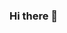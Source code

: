 ### Hi there 👋

<!--
**quanghung99/quanghung99** is a ✨ _special_ ✨ repository because its `README.md` (this file) appears on your GitHub profile.

Here are some ideas to get you started:
My name is Hoa(aka - Hung)
I'm a newbee frontend developer
  - open and friendly
  
- 🔭 I’m currently working on ...
- 🌱 I’m currently learning ...
- 👯 I’m looking to collaborate on ...
- 🤔 I’m looking for help with ...
- 💬 Ask me about ...
- 📫 How to reach me: ...
- 😄 Pronouns: ...
- ⚡ Fun fact: ...
-->
